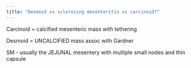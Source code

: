 ```yaml
---
title: "Desmoid vs sclerosing mesenteritis vs carcinoid?"
---
```

Carcinoid = calcified mesenteric mass with tethering

Desmoid = UNCALCIFIED mass assoc with Gardner

SM - usually the JEJUNAL mesentery with multiple small nodes and thin capsule

